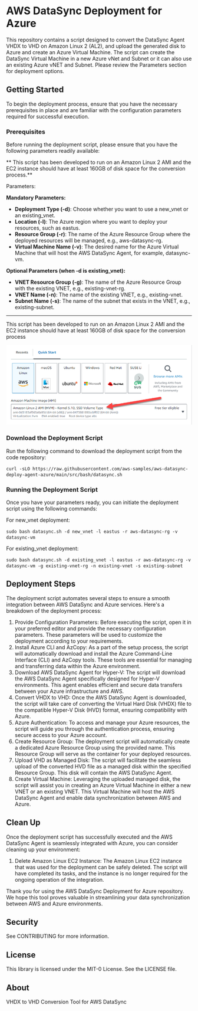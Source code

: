 # AWS DataSync Deployment for Azure

This repository contains a script designed to convert the DataSync Agent VHDX to VHD on Amazon Linux 2 (AL2), and upload the generated disk to Azure and create an Azure Virtual Machine. The script can create the DataSync Virtual Machine in a new Azure vNet and Subnet or it can also use an existing Azure vNET and Subnet. Please review the Parameters section for deployment options.

## Getting Started

To begin the deployment process, ensure that you have the necessary prerequisites in place and are familiar with the configuration parameters required for successful execution.

### Prerequisites

Before running the deployment script, please ensure that you have the following parameters readily available:

** This script has been developed to run on an Amazon Linux 2 AMI and the EC2 instance should have at least 160GB of disk space for the conversion process.**

Parameters:

**Mandatory Parameters:**
- **Deployment Type (-d)**: Choose whether you want to use a new_vnet or an existing_vnet.
- **Location (-l)**: The Azure region where you want to deploy your resources, such as eastus.
- **Resource Group (-r)**: The name of the Azure Resource Group where the deployed resources will be managed, e.g., aws-datasync-rg.
- **Virtual Machine Name (-v)**: The desired name for the Azure Virtual Machine that will host the AWS DataSync Agent, for example, datasync-vm.

**Optional Parameters (when -d is existing_vnet):**
- **VNET Resource Group (-g)**: The name of the Azure Resource Group with the existing VNET, e.g., existing-vnet-rg.
- **VNET Name (-n)**: The name of the existing VNET, e.g., existing-vnet.
- **Subnet Name (-s)**: The name of the subnet that exists in the VNET, e.g., existing-subnet.

---

This script has been developed to run on an Amazon Linux 2 AMI and the EC2 instance should have at least 160GB of disk space for the conversion process

![Amazon EC2 Launch Instance](./docs/datasync.png)


### Download the Deployment Script

Run the following command to download the deployment script from the code repository:

```
curl -sLO https://raw.githubusercontent.com/aws-samples/aws-datasync-deploy-agent-azure/main/src/bash/datasync.sh
```

### Running the Deployment Script

Once you have your parameters ready, you can initiate the deployment script using the following commands:

For new_vnet deployment:
```
sudo bash datasync.sh -d new_vnet -l eastus -r aws-datasync-rg -v datasync-vm
```

For existing_vnet deployment:
```
sudo bash datasync.sh -d existing_vnet -l eastus -r aws-datasync-rg -v datasync-vm -g existing-vnet-rg -n existing-vnet -s existing-subnet
```

## Deployment Steps

The deployment script automates several steps to ensure a smooth integration between AWS DataSync and Azure services. Here's a breakdown of the deployment process:

1. Provide Configuration Parameters: Before executing the script, open it in your preferred editor and provide the necessary configuration parameters. These parameters will be used to customize the deployment according to your requirements.
2. Install Azure CLI and AzCopy: As a part of the setup process, the script will automatically download and install the Azure Command-Line Interface (CLI) and AzCopy tools. These tools are essential for managing and transferring data within the Azure environment.
3. Download AWS DataSync Agent for Hyper-V: The script will download the AWS DataSync Agent specifically designed for Hyper-V environments. This agent enables efficient and secure data transfers between your Azure infrastructure and AWS.
4. Convert VHDX to VHD: Once the AWS DataSync Agent is downloaded, the script will take care of converting the Virtual Hard Disk (VHDX) file to the compatible Hyper-V Disk (HVD) format, ensuring compatibility with Azure.
5. Azure Authentication: To access and manage your Azure resources, the script will guide you through the authentication process, ensuring secure access to your Azure account.
6. Create Resource Group: The deployment script will automatically create a dedicated Azure Resource Group using the provided name. This Resource Group will serve as the container for your deployed resources.
7. Upload VHD as Managed Disk: The script will facilitate the seamless upload of the converted HVD file as a managed disk within the specified Resource Group. This disk will contain the AWS DataSync Agent.
8. Create Virtual Machine: Leveraging the uploaded managed disk, the script will assist you in creating an Azure Virtual Machine in either a new VNET or an existing VNET. This Virtual Machine will host the AWS DataSync Agent and enable data synchronization between AWS and Azure.

## Clean Up

Once the deployment script has successfully executed and the AWS DataSync Agent is seamlessly integrated with Azure, you can consider cleaning up your environment:

1. Delete Amazon Linux EC2 Instance: The Amazon Linux EC2 instance that was used for the deployment can be safely deleted. The script will have completed its tasks, and the instance is no longer required for the ongoing operation of the integration.

Thank you for using the AWS DataSync Deployment for Azure repository. We hope this tool proves valuable in streamlining your data synchronization between AWS and Azure environments.

## Security

See CONTRIBUTING for more information.

## License

This library is licensed under the MIT-0 License. See the LICENSE file.

## About

VHDX to VHD Conversion Tool for AWS DataSync

